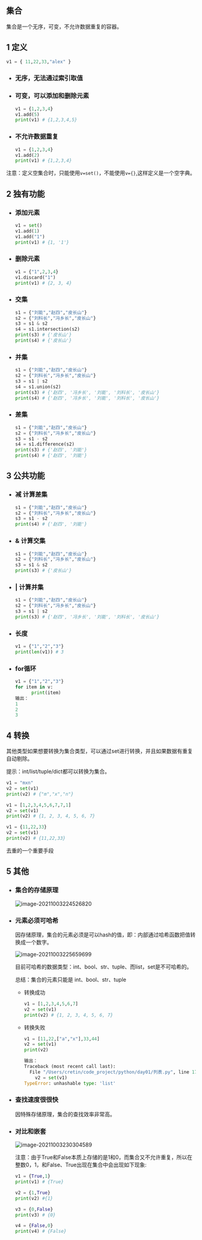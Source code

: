 ## 集合

集合是一个无序，可变，不允许数据重复的容器。

## 1 定义

```python
v1 = { 11,22,33,"alex" }
```

+ ### 无序，无法通过索引取值

+ ### 可变，可以添加和删除元素

  ```python
  v1 = {1,2,3,4}
  v1.add(5)
  print(v1) # {1,2,3,4,5}
  ```

+ ### 不允许数据重复

  ```python
  v1 = {1,2,3,4}
  v1.add(2)
  print(v1) # {1,2,3,4}
  ```

注意：定义空集合时，只能使用`v=set()`，不能使用`v={}`,这样定义是一个空字典。

## 2 独有功能

+ ### 添加元素

  ```python
  v1 = set()
  v1.add(1)
  v1.add("1")
  print(v1) # {1, '1'}
  ```

+ ### 删除元素

  ```python
  v1 = {"1",2,3,4}
  v1.discard("1")
  print(v1) # {2, 3, 4}
  ```

+ ### 交集

  ```python
  s1 = {"刘能","赵四","皮长山"}
  s2 = {"刘科长","冯乡长","皮长山"}
  s3 = s1 & s2
  s4 = s1.intersection(s2)
  print(s3) # {'皮长山'}
  print(s4) # {'皮长山'}
  ```

+ ### 并集

  ```python
  s1 = {"刘能","赵四","皮长山"}
  s2 = {"刘科长","冯乡长","皮长山"}
  s3 = s1 | s2
  s4 = s1.union(s2)
  print(s3) # {'赵四', '冯乡长', '刘能', '刘科长', '皮长山'}
  print(s4) # {'赵四', '冯乡长', '刘能', '刘科长', '皮长山'}
  ```

+ ### 差集

  ```python
  s1 = {"刘能","赵四","皮长山"}
  s2 = {"刘科长","冯乡长","皮长山"}
  s3 = s1 - s2
  s4 = s1.difference(s2)
  print(s3) # {'赵四', '刘能'}
  print(s4) # {'赵四', '刘能'}
  ```

## 3 公共功能

+ ### 减 计算差集

  ```python
  s1 = {"刘能","赵四","皮长山"}
  s2 = {"刘科长","冯乡长","皮长山"}
  s3 = s1 - s2
  print(s4) # {'赵四', '刘能'}
  ```

+ ### & 计算交集

  ```python
  s1 = {"刘能","赵四","皮长山"}
  s2 = {"刘科长","冯乡长","皮长山"}
  s3 = s1 & s2
  print(s3) # {'皮长山'}
  ```

+ ### | 计算并集

  ```python
  s1 = {"刘能","赵四","皮长山"}
  s2 = {"刘科长","冯乡长","皮长山"}
  s3 = s1 | s2
  print(s3) # {'赵四', '冯乡长', '刘能', '刘科长', '皮长山'}
  ```

+ ### 长度

  ```python
  v1 = {"1","2","3"}
  print(len(v1)) # 3
  ```

+ ### for循环

  ```python
  v1 = {"1","2","3"}
  for item in v:
    	print(item)
  输出：
  1
  2
  3
  ```

## 4 转换

其他类型如果想要转换为集合类型，可以通过set进行转换，并且如果数据有重复自动剔除。

提示：int/list/tuple/dict都可以转换为集合。

```python
v1 = "mxn"
v2 = set(v1)
print(v2) # {"m","x","n"}

v1 = [1,2,3,4,5,6,7,7,1]
v2 = set(v1)
print(v2) # {1, 2, 3, 4, 5, 6, 7}

v1 = {11,22,33}
v2 = set(v1)
print(v2) # {11,22,33}
```

去重的一个重要手段

## 5 其他

+ ### 集合的存储原理

  ![image-20211003224526820](/Users/cretin/document/StudyDoc/python/images/image-20211003224526820.png)

+ ### 元素必须可哈希

  因存储原理，集合的元素必须是可以hash的值，即：内部通过哈希函数把值转换成一个数字。

  ![image-20211003225659699](/Users/cretin/document/StudyDoc/python/images/image-20211003225659699.png)

  目前可哈希的数据类型：int、bool、str、tuple、而list，set是不可哈希的。

  总结：集合的元素只能是 int、bool、str、tuple

  + 转换成功

    ```python
    v1 = [1,2,3,4,5,6,7]
    v2 = set(v1)
    print(v2) # {1, 2, 3, 4, 5, 6, 7}
    ```

  + 转换失败

    ```python
    v1 = [11,22,["a","x"],33,44]
    v2 = set(v1)
    print(v2) 
    
    输出：
    Traceback (most recent call last):
      File "/Users/cretin/code_project/python/day01/列表.py", line 179, in <module>
        v2 = set(v1)
    TypeError: unhashable type: 'list'
    ```

+ ### 查找速度很很快

  因特殊存储原理，集合的查找效率非常高。

+ ### 对比和嵌套

  ![image-20211003230304589](/Users/cretin/document/StudyDoc/python/images/image-20211003230304589.png)

  注意：由于True和False本质上存储的是1和0，而集合又不允许重复，所以在整数0，1，和False、True出现在集合中会出现如下现象:

  ```python
  v1 = {True,1}
  print(v1) # {True}
  
  v2 = {1,True}
  print(v2) #{1}
  
  v3 = {0,False}
  print(v3) # {0}
  
  v4 = {False,0}
  print(v4) # {False}
  ```

  